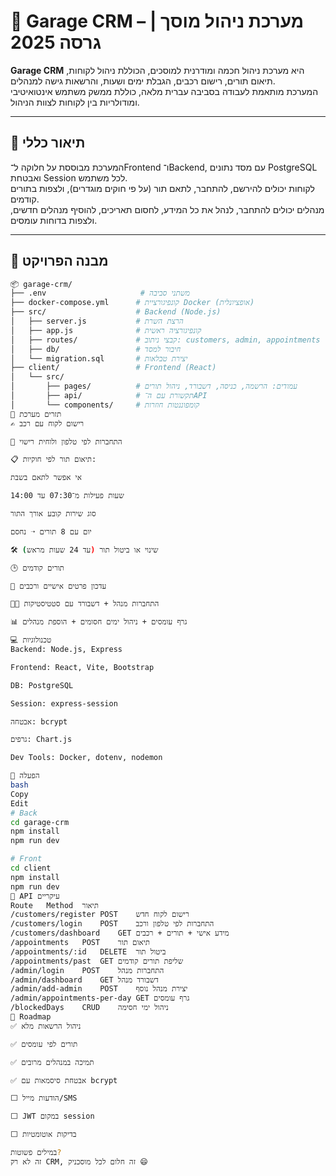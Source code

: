 # 🚗 Garage CRM – מערכת ניהול מוסך | גרסה 2025

**Garage CRM** היא מערכת ניהול חכמה ומודרנית למוסכים, הכוללת ניהול לקוחות, תיאום תורים, רישום רכבים, הגבלת ימים ושעות, והרשאות גישה למנהלים.  
המערכת מותאמת לעבודה בסביבה עברית מלאה, כוללת ממשק משתמש אינטואיטיבי ומודולריות בין לקוחות לצוות הניהול.

---

## 🧠 תיאור כללי

המערכת מבוססת על חלוקה ל־Frontend ו־Backend, עם מסד נתונים PostgreSQL ואבטחת Session לכל משתמש.  
לקוחות יכולים להירשם, להתחבר, לתאם תור (על פי חוקים מוגדרים), ולצפות בתורים קודמים.  
מנהלים יכולים להתחבר, לנהל את כל המידע, לחסום תאריכים, להוסיף מנהלים חדשים, ולצפות בדוחות עומסים.

---

## 📁 מבנה הפרויקט

```bash
📦 garage-crm/
├── .env                     # משתני סביבה
├── docker-compose.yml      # קונפיגורציית Docker (אופציונלית)
├── src/                    # Backend (Node.js)
│   ├── server.js           # הרצת השרת
│   ├── app.js              # קונפיגורציה ראשית
│   ├── routes/             # קבצי ניתוב: customers, admin, appointments
│   ├── db/                 # חיבור למסד
│   └── migration.sql       # יצירת טבלאות
├── client/                 # Frontend (React)
│   └── src/
│       ├── pages/          # עמודים: הרשמה, כניסה, דשבורד, ניהול תורים
│       ├── api/            # תקשורת עם ה־API
│       └── components/     # קומפוננטות חוזרות
🔄 תזרים מערכת
✍️ רישום לקוח עם רכב

🔐 התחברות לפי טלפון ולוחית רישוי

📋 תיאום תור לפי חוקיות:

אי אפשר לתאם בשבת

שעות פעילות מ־07:30 עד 14:00

סוג שירות קובע אורך התור

יום עם 8 תורים ➝ נחסם

🛠️ שינוי או ביטול תור (עד 24 שעות מראש)

🕒 תורים קודמים

👤 עדכון פרטים אישיים ורכבים

🧑‍💼 התחברות מנהל + דשבורד עם סטטיסטיקות

📊 גרף עומסים + ניהול ימים חסומים + הוספת מנהלים

💻 טכנולוגיות
Backend: Node.js, Express

Frontend: React, Vite, Bootstrap

DB: PostgreSQL

Session: express-session

אבטחה: bcrypt

גרפים: Chart.js

Dev Tools: Docker, dotenv, nodemon

🚀 הפעלה
bash
Copy
Edit
# Back
cd garage-crm
npm install
npm run dev

# Front
cd client
npm install
npm run dev
📌 API עיקריים
Route	Method	תיאור
/customers/register	POST	רישום לקוח חדש
/customers/login	POST	התחברות לפי טלפון ורכב
/customers/dashboard	GET	מידע אישי + תורים + רכבים
/appointments	POST	תיאום תור
/appointments/:id	DELETE	ביטול תור
/appointments/past	GET	שליפת תורים קודמים
/admin/login	POST	התחברות מנהל
/admin/dashboard	GET	דשבורד מנהל
/admin/add-admin	POST	יצירת מנהל נוסף
/admin/appointments-per-day	GET	גרף עומסים
/blockedDays	CRUD	ניהול ימי חסימה
🔮 Roadmap
✅ ניהול הרשאות מלא

✅ תורים לפי עומסים

✅ תמיכה במנהלים מרובים

✅ אבטחת סיסמאות עם bcrypt

⬜ הודעות מייל/SMS

⬜ JWT במקום session

⬜ בדיקות אוטומטיות

במילים פשוטות?
זה לא רק CRM, זה חלום לכל מוסכניק 😄

